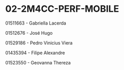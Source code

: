 # 02-2M4CC-PERF-MOBILE
<p>01511663 - Gabriella Lacerda<p>
<p>01512676 - José Hugo<p>
<p>01529186 - Pedro Vinicius Viera<p>
<p>01435394 - Filipe Alexandre<p>
<p>01523550 - Geovanna Thereza<p>
